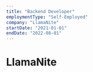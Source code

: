 ```yaml
---
title: "Backend Developer"
employmentType: "Self-Employed"
company: "LlamaNite"
startDate: "2021-01-01"
endDate: "2022-08-01"
---
```


# LlamaNite
